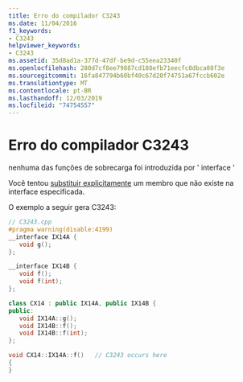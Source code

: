 ```yaml
---
title: Erro do compilador C3243
ms.date: 11/04/2016
f1_keywords:
- C3243
helpviewer_keywords:
- C3243
ms.assetid: 35d8ad1a-377d-47df-be9d-c55eea23340f
ms.openlocfilehash: 280d7cf8ee79887cd188efb71eecfc8dbca08f3e
ms.sourcegitcommit: 16fa847794b60bf40c67d20f74751a67fccb602e
ms.translationtype: MT
ms.contentlocale: pt-BR
ms.lasthandoff: 12/03/2019
ms.locfileid: "74754557"
---
```

# <a name="compiler-error-c3243"></a>Erro do compilador C3243

nenhuma das funções de sobrecarga foi introduzida por ' interface '

Você tentou [substituir explicitamente](../../cpp/explicit-overrides-cpp.md) um membro que não existe na interface especificada.

O exemplo a seguir gera C3243:

```cpp
// C3243.cpp
#pragma warning(disable:4199)
__interface IX14A {
   void g();
};

__interface IX14B {
   void f();
   void f(int);
};

class CX14 : public IX14A, public IX14B {
public:
   void IX14A::g();
   void IX14B::f();
   void IX14B::f(int);
};

void CX14::IX14A::f()   // C3243 occurs here
{
}
```
